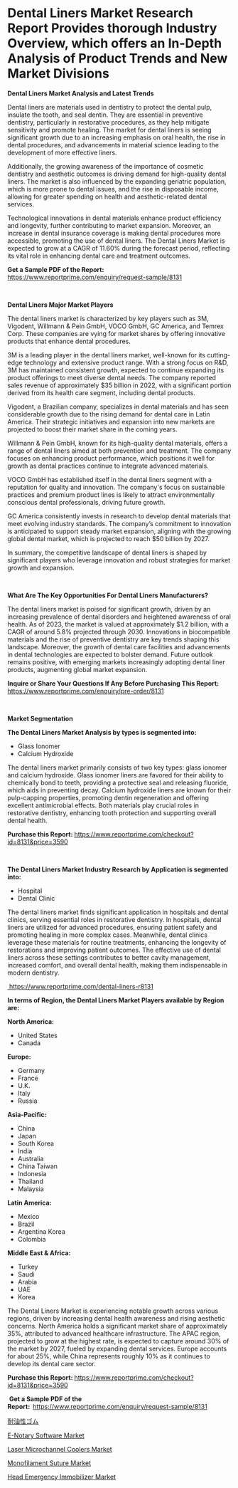 <p><h1>Dental Liners Market Research Report Provides thorough Industry Overview, which offers an In-Depth Analysis of Product Trends and New Market Divisions</h1></p><p><strong>Dental Liners Market Analysis and Latest Trends</strong></p>
<p><p>Dental liners are materials used in dentistry to protect the dental pulp, insulate the tooth, and seal dentin. They are essential in preventive dentistry, particularly in restorative procedures, as they help mitigate sensitivity and promote healing. The market for dental liners is seeing significant growth due to an increasing emphasis on oral health, the rise in dental procedures, and advancements in material science leading to the development of more effective liners.</p><p>Additionally, the growing awareness of the importance of cosmetic dentistry and aesthetic outcomes is driving demand for high-quality dental liners. The market is also influenced by the expanding geriatric population, which is more prone to dental issues, and the rise in disposable income, allowing for greater spending on health and aesthetic-related dental services.</p><p>Technological innovations in dental materials enhance product efficiency and longevity, further contributing to market expansion. Moreover, an increase in dental insurance coverage is making dental procedures more accessible, promoting the use of dental liners. The Dental Liners Market is expected to grow at a CAGR of 11.60% during the forecast period, reflecting its vital role in enhancing dental care and treatment outcomes.</p></p>
<p><strong>Get a Sample PDF of the Report:&nbsp;</strong> <a href="https://www.reportprime.com/enquiry/request-sample/8131">https://www.reportprime.com/enquiry/request-sample/8131</a></p>
<p>&nbsp;</p>
<p><strong>Dental Liners Major Market Players</strong></p>
<p><p>The dental liners market is characterized by key players such as 3M, Vigodent, Willmann & Pein GmbH, VOCO GmbH, GC America, and Temrex Corp. These companies are vying for market shares by offering innovative products that enhance dental procedures.</p><p>3M is a leading player in the dental liners market, well-known for its cutting-edge technology and extensive product range. With a strong focus on R&D, 3M has maintained consistent growth, expected to continue expanding its product offerings to meet diverse dental needs. The company reported sales revenue of approximately $35 billion in 2022, with a significant portion derived from its health care segment, including dental products.</p><p>Vigodent, a Brazilian company, specializes in dental materials and has seen considerable growth due to the rising demand for dental care in Latin America. Their strategic initiatives and expansion into new markets are projected to boost their market share in the coming years.</p><p>Willmann & Pein GmbH, known for its high-quality dental materials, offers a range of dental liners aimed at both prevention and treatment. The company focuses on enhancing product performance, which positions it well for growth as dental practices continue to integrate advanced materials.</p><p>VOCO GmbH has established itself in the dental liners segment with a reputation for quality and innovation. The company's focus on sustainable practices and premium product lines is likely to attract environmentally conscious dental professionals, driving future growth.</p><p>GC America consistently invests in research to develop dental materials that meet evolving industry standards. The company’s commitment to innovation is anticipated to support steady market expansion, aligning with the growing global dental market, which is projected to reach $50 billion by 2027.</p><p>In summary, the competitive landscape of dental liners is shaped by significant players who leverage innovation and robust strategies for market growth and expansion.</p></p>
<p>&nbsp;</p>
<p><strong>What Are The Key Opportunities For Dental Liners Manufacturers?</strong></p>
<p><p>The dental liners market is poised for significant growth, driven by an increasing prevalence of dental disorders and heightened awareness of oral health. As of 2023, the market is valued at approximately $1.2 billion, with a CAGR of around 5.8% projected through 2030. Innovations in biocompatible materials and the rise of preventive dentistry are key trends shaping this landscape. Moreover, the growth of dental care facilities and advancements in dental technologies are expected to bolster demand. Future outlook remains positive, with emerging markets increasingly adopting dental liner products, augmenting global market expansion.</p></p>
<p><strong>Inquire or Share Your Questions If Any Before Purchasing This Report:</strong> <a href="https://www.reportprime.com/enquiry/pre-order/8131">https://www.reportprime.com/enquiry/pre-order/8131</a></p>
<p>&nbsp;</p>
<p><strong>Market Segmentation</strong></p>
<p><strong>The Dental Liners Market Analysis by types is segmented into:</strong></p>
<p><ul><li>Glass Ionomer</li><li>Calcium Hydroxide</li></ul></p>
<p><p>The dental liners market primarily consists of two key types: glass ionomer and calcium hydroxide. Glass ionomer liners are favored for their ability to chemically bond to teeth, providing a protective seal and releasing fluoride, which aids in preventing decay. Calcium hydroxide liners are known for their pulp-capping properties, promoting dentin regeneration and offering excellent antimicrobial effects. Both materials play crucial roles in restorative dentistry, enhancing tooth protection and supporting overall dental health.</p></p>
<p><strong>Purchase this Report:&nbsp;</strong><a href="https://www.reportprime.com/checkout?id=8131&price=3590">https://www.reportprime.com/checkout?id=8131&price=3590</a></p>
<p>&nbsp;</p>
<p><strong>The Dental Liners Market Industry Research by Application is segmented into:</strong></p>
<p><ul><li>Hospital</li><li>Dental Clinic</li></ul></p>
<p><p>The dental liners market finds significant application in hospitals and dental clinics, serving essential roles in restorative dentistry. In hospitals, dental liners are utilized for advanced procedures, ensuring patient safety and promoting healing in more complex cases. Meanwhile, dental clinics leverage these materials for routine treatments, enhancing the longevity of restorations and improving patient outcomes. The effective use of dental liners across these settings contributes to better cavity management, increased comfort, and overall dental health, making them indispensable in modern dentistry.</p></p>
<p><a href="https://www.reportprime.com/dental-liners-r8131">&nbsp;https://www.reportprime.com/dental-liners-r8131</a></p>
<p><strong>In terms of Region, the Dental Liners Market Players available by Region are:</strong></p>
<p>
    <p> <strong> North America: </strong>
        <ul>
            <li>United States</li>
            <li>Canada</li>
        </ul>
        </p> 
    <p> <strong> Europe: </strong>
        <ul>
            <li>Germany</li>
            <li>France</li>
            <li>U.K.</li>
            <li>Italy</li>
            <li>Russia</li>
        </ul>
        </p> 
    <p> <strong> Asia-Pacific: </strong>
        <ul>
            <li>China</li>
            <li>Japan</li>
            <li>South Korea</li>
            <li>India</li>
            <li>Australia</li>
            <li>China Taiwan</li>
            <li>Indonesia</li>
            <li>Thailand</li>
            <li>Malaysia</li>
        </ul>
        </p> 
    <p> <strong> Latin America: </strong>
        <ul>
            <li>Mexico</li>
            <li>Brazil</li>
            <li>Argentina Korea</li>
            <li>Colombia</li>
        </ul>
        </p> 
    <p> <strong> Middle East & Africa: </strong>
        <ul>
            <li>Turkey</li>
            <li>Saudi</li>
            <li>Arabia</li>
            <li>UAE</li>
            <li>Korea</li>
        </ul>
    </p>
    </p>
<p><p>The Dental Liners Market is experiencing notable growth across various regions, driven by increasing dental health awareness and rising aesthetic concerns. North America holds a significant market share of approximately 35%, attributed to advanced healthcare infrastructure. The APAC region, projected to grow at the highest rate, is expected to capture around 30% of the market by 2027, fueled by expanding dental services. Europe accounts for about 25%, while China represents roughly 10% as it continues to develop its dental care sector.</p></p>
<p><strong>Purchase this Report: </strong><a href="https://www.reportprime.com/checkout?id=8131&price=3590">https://www.reportprime.com/checkout?id=8131&price=3590</a></p>
<p>&nbsp;<strong>Get a Sample PDF of the Report:&nbsp;&nbsp;</strong><a href="https://www.reportprime.com/enquiry/request-sample/8131">https://www.reportprime.com/enquiry/request-sample/8131</a></p>
<p><strong></strong></p>
<p><p><a href="https://medium.com/@ridleydamion/oil-resistant-rubber-market-%E3%81%AF-%E3%82%B3%E3%82%B9%E3%83%88%E7%AE%A1%E7%90%86%E3%81%A8%E5%8A%B9%E7%8E%87%E5%90%91%E4%B8%8A%E3%82%92%E5%84%AA%E5%85%88%E3%81%97%E3%81%BE%E3%81%99-%E3%81%95%E3%82%89%E3%81%AB-%E5%A0%B1%E5%91%8A%E6%9B%B8%E3%81%AF%E5%B8%82%E5%A0%B4%E3%81%AE%E9%9C%80%E8%A6%81%E9%9D%A2%E3%81%A8%E4%BE%9B%E7%B5%A6%E9%9D%A2%E3%81%AE%E4%B8%A1%E6%96%B9%E3%82%92%E3%82%AB%E3%83%90%E3%83%BC%E3%81%97%E3%81%A6%E3%81%84%E3%81%BE%E3%81%99-oil-resistant-ed97c8603e9c">耐油性ゴム</a></p><p><a href="https://issuu.com/reportprime-2/docs/e-notary-software-market-size-2030._7332d64dfd34d5">E-Notary Software Market</a></p><p><a href="https://medium.com/@gazmirbaku131/laser-microchannel-coolers-market-research-report-exploring-market-size-and-revenue-analysis-for-1571cb0fe2cc">Laser Microchannel Coolers Market</a></p><p><a href="https://github.com/JudyWalsh475/Market-Research-Report-List-1/blob/main/monofilament-suture-market.md">Monofilament Suture Market</a></p><p><a href="https://medium.com/@shjsi3663/analyzing-key-drivers-in-the-head-emergency-immobilizer-market-market-trends-and-future-outlook-aaa84bb6a247">Head Emergency Immobilizer Market</a></p></p>